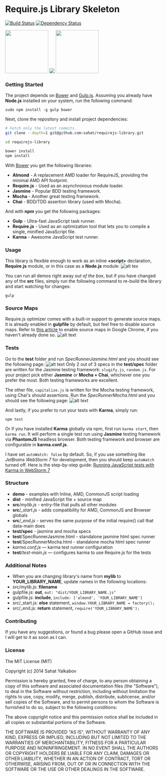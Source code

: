 # Require.js Library Skeleton
[![Build Status](https://travis-ci.org/sahat/requirejs-library.svg?branch=master)](https://travis-ci.org/sahat/requirejs-library) [![Dependency Status](https://david-dm.org/visionmedia/express.svg?theme=shields.io)](https://david-dm.org/visionmedia/express)

<img src="http://cache.preserve.io/9qwernji/assets/c6d7109e182d0d88cc312951d3e1d2f8.png" height="138">
<img src="http://verekia.com/wp-content/uploads/2011/11/require-js.png">
<img src="http://bower.io/img/bower-logo.png" height="138">

### Getting Started
The project depends on [Bower](https://github.com/bower/bower) and [Gulp.js](http://gulpjs.com). Assuming
you already have **Node.js** installed on your system, run the following command:

```
sudo npm install -g gulp bower
```

Next, clone the repository and install project dependencies:
```bash
# Fetch only the latest commits.
git clone --depth=1 git@github.com:sahat/requirejs-library.git

cd requirejs-library

bower install
npm install
```

With [Bower](https://github.com/bower/bower) you get the following libraries:
- **Almond** - A replacement AMD loader for RequireJS, providing the minimal AMD API footprint.
- **Require.js** - Used as an asynchronous module loader.
- **Jasmine** - Popular BDD testing framework.
- **Mocha** - Another great testing framework.
- **Chai** - BDD/TDD assertion library (used with Mocha).

And with **npm** you get the following packages:
- **Gulp** - Ultra-fast JavaScript task runner.
- **Require.js** - Used as an optimization tool that lets you to compile a single, minified JavaScript file.
- **Karma** - Awesome JavaScript test runner.


### Usage

This library is flexible enough to work as an inline **\<script\>** declaration, 
**Require.js** module, or in this case as a **Node.js** module:
![alt tex](https://lh4.googleusercontent.com/-fehV2cIkf0Y/UoB4-p2sJ-I/AAAAAAAADgA/HX_vKo0ZFpw/w1360-h954-no/Screenshot+2013-11-11+01.16.41.png)

You can run all demos right away *out of the box*, but if you have changed any of the **src** files, simply run the
following command to re-build the library and start watching for changes:
```
gulp
```

### Source Maps

Require.js optimizer comes with a built-in support to generate source maps. It is already enabled in **gulpfile**
by default, but feel free to disable source maps. Refer to [this article](https://developers.google.com/chrome-developer-tools/docs/javascript-debugging#source-maps)
to enable source maps in Google Chrome, if you haven't already done so.
![alt text](https://lh6.googleusercontent.com/-_IhjVi3fN2A/UoB47nFh94I/AAAAAAAADgA/z6LHmjyqvbA/s2560/Screenshot+2013-11-11+01.15.12.png)

### Tests
Go to the **test** folder and run *SpecRunnerJasmine.html* and you should see the following page:
![alt text](https://lh6.googleusercontent.com/-9vlvxT94o0Y/UoB47u0jGQI/AAAAAAAADgA/AOginRb4OZ8/s2560/Screenshot+2013-11-11+01.15.43.png)
Only 2 out of 3 specs in the **test/spec** folder are written for the Jasmine testing framework: `slugify.js`, `random.js`.
For your project pick either **Jasmine** or **Mocha + Chai**, whichever one you prefer the most. Both testing frameworks
are excellent.

The other file, `capitalize.js` is written for the Mocha testing framework, using Chai's *should* assertions. 
Run the *SpecRunnerMocha.html* and you should see the following page:
![alt text](https://lh6.googleusercontent.com/-asAAIpVt_eI/UoB47vwV8ZI/AAAAAAAADgA/NT2Nu1bf1DU/w1238-h984-no/Screenshot+2013-11-11+01.15.55.png)

And lastly, if you prefer to run your tests with **Karma**, simply run:
```
npm test
```

Or if you have installed **Karma** globally via npm, first run `karma start`, then `karma run`. It will perform
a single test run using **Jasmine** testing framework via **PhantomJS** headless browser. Both testing framework
and browser are configurable in **karma.conf.js**. 

I have set `autoWatch: false` by default.
So, if you use something like *JetBrains WebStorm 7* for development, then you should keep `autoWatch` turned off. 
Here is the step-by-step guide: 
[Running JavaScript tests with Karma in WebStorm 7](http://blog.jetbrains.com/webstorm/2013/10/running-javascript-tests-with-karma-in-webstorm-7/)



### Structure

- **demo** - examples with Inline, AMD, CommonJS script loading
- **dist** - minified JavaScript file + source map
- **src**/*mylib.js* - entry-file that pulls all other modules
- **src**/*_start.js* - adds compatibility for AMD, CommonJS and Browser globals
- **src**/*_end.js* - serves the same purpose of the initial require() call that data-main does
- **test/spec** - jasmine and mocha specs
- **test**/SpecRunnerJasmine.html - standalone jasmine html spec runner
- **test**/SpecRunnerMocha.html - standalone mocha html spec runner
- *karma.conf.js* — karma test runner configuration
- **test**/*test-main.js* — configures karma to use Require.js for the tests


### Additional Notes

- When you are changing library's name from **mylib** to **YOUR_LIBRARY_NAME**, update names in the following locations:
 - src/mylib.js: **filename**
 - gulpfile.js: **out**, `out: "dist/YOUR_LIBRARY_NAME.js"`
 - gulpfile.js: **include**, `include: ['almond', 'YOUR_LIBRARY_NAME']`
 - src/_start.js: **else** statement, `window.YOUR_LIBRARY_NAME = factory();`
 - src/_end.js: **return** statement, `require('YOUR_LIBRARY_NAME');`

### Contributing
If you have any suggestions, or found a bug please open a GitHub issue and I will
get to it as soon as I can.

### License
The MIT License (MIT)

Copyright (c) 2014 Sahat Yalkabov

Permission is hereby granted, free of charge, to any person obtaining a copy of
this software and associated documentation files (the "Software"), to deal in
the Software without restriction, including without limitation the rights to
use, copy, modify, merge, publish, distribute, sublicense, and/or sell copies of
the Software, and to permit persons to whom the Software is furnished to do so,
subject to the following conditions:

The above copyright notice and this permission notice shall be included in all
copies or substantial portions of the Software.

THE SOFTWARE IS PROVIDED "AS IS", WITHOUT WARRANTY OF ANY KIND, EXPRESS OR
IMPLIED, INCLUDING BUT NOT LIMITED TO THE WARRANTIES OF MERCHANTABILITY, FITNESS
FOR A PARTICULAR PURPOSE AND NONINFRINGEMENT. IN NO EVENT SHALL THE AUTHORS OR
COPYRIGHT HOLDERS BE LIABLE FOR ANY CLAIM, DAMAGES OR OTHER LIABILITY, WHETHER
IN AN ACTION OF CONTRACT, TORT OR OTHERWISE, ARISING FROM, OUT OF OR IN
CONNECTION WITH THE SOFTWARE OR THE USE OR OTHER DEALINGS IN THE SOFTWARE.
